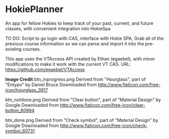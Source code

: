 HokiePlanner
============

An app for fellow Hokies to keep track of your past, current, and future classes, with convenient integration into HokieSpa

TO DO:
Script to go login with CAS, interface with Hokie SPA, Grab all of the previous course information so we can parse and import it into the pre-existing courses.

This app uses the VTAccess API created by Ethan (egaebel), with minor modifications to make it work with the current VT CAS.
URL: https://github.com/egaebel/VTAccess

**Image Credit**
btn_inprogress.png
    Derived from "Hourglass", part of "Entypo" by Daniel Bruce
    Downloaded from http://www.flaticon.com/free-icon/hourglass_3917

btn_notdone.png
    Derived from "Clear button", part of "Material Design" by Google
    Downloaded from http://www.flaticon.com/free-icon/clear-button_60994

btn_done.png
    Derived from "Check symbol", part of "Material Design" by Google
    Downloaded from http://www.flaticon.com/free-icon/check-symbol_60731